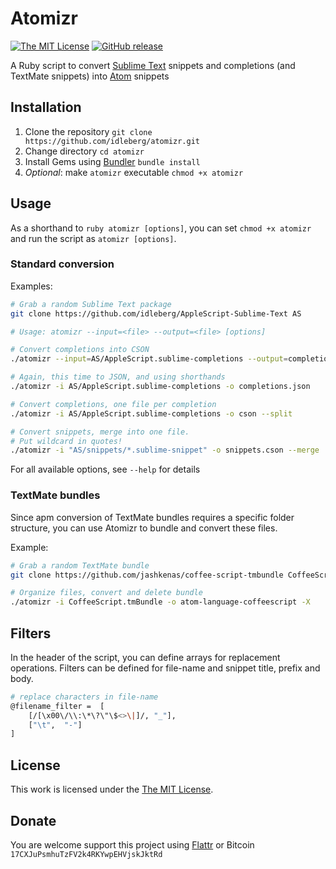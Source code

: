 # Atomizr

[![The MIT License](https://img.shields.io/badge/license-MIT-orange.svg?style=flat-square)](http://opensource.org/licenses/MIT)
[![GitHub release](https://img.shields.io/github/release/idleberg/atomizr.svg?style=flat-square)](https://github.com/idleberg/atomizr/releases)

A Ruby script to convert [Sublime Text](http://www.sublimetext.com/) snippets and completions (and TextMate snippets) into [Atom](http://atom.io) snippets

## Installation

1. Clone the repository `git clone https://github.com/idleberg/atomizr.git`
2. Change directory `cd atomizr`
3. Install Gems using [Bundler](http://bundler.io/) `bundle install`
4. *Optional*: make `atomizr` executable `chmod +x atomizr`

## Usage

As a shorthand to `ruby atomizr [options]`, you can set `chmod +x atomizr` and run the script as `atomizr [options]`.

### Standard conversion

Examples:

```bash
# Grab a random Sublime Text package
git clone https://github.com/idleberg/AppleScript-Sublime-Text AS

# Usage: atomizr --input=<file> --output=<file> [options]

# Convert completions into CSON
./atomizr --input=AS/AppleScript.sublime-completions --output=completions.cson

# Again, this time to JSON, and using shorthands
./atomizr -i AS/AppleScript.sublime-completions -o completions.json

# Convert completions, one file per completion
./atomizr -i AS/AppleScript.sublime-completions -o cson --split

# Convert snippets, merge into one file.
# Put wildcard in quotes!
./atomizr -i "AS/snippets/*.sublime-snippet" -o snippets.cson --merge
```

For all available options, see `--help` for details

### TextMate bundles

Since apm conversion of TextMate bundles requires a specific folder structure, you can use Atomizr to bundle and convert these files.

Example:

```bash
# Grab a random TextMate bundle
git clone https://github.com/jashkenas/coffee-script-tmbundle CoffeeScript.tmBundle

# Organize files, convert and delete bundle
./atomizr -i CoffeeScript.tmBundle -o atom-language-coffeescript -X
```

## Filters

In the header of the script, you can define arrays for replacement operations. Filters can be defined for file-name and snippet title, prefix and body.

```bash
# replace characters in file-name
@filename_filter =  [
    [/[\x00\/\\:\*\?\"\$<>\|]/, "_"],
    ["\t",  "-"]
]
```

## License

This work is licensed under the [The MIT License](LICENSE.md).

## Donate

You are welcome support this project using [Flattr](https://flattr.com/submit/auto?user_id=idleberg&url=https://github.com/idleberg/atomizr) or Bitcoin `17CXJuPsmhuTzFV2k4RKYwpEHVjskJktRd`
